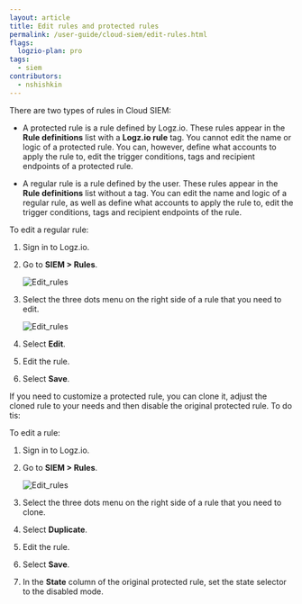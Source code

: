 ```yaml
---
layout: article
title: Edit rules and protected rules
permalink: /user-guide/cloud-siem/edit-rules.html
flags:
  logzio-plan: pro
tags:
  - siem
contributors:
  - nshishkin
---
```


There are two types of rules in Cloud SIEM:

* A protected rule is a rule defined by Logz.io. These rules appear in the **Rule definitions** list with a **Logz.io rule** tag. You cannot edit the name or logic of a protected rule. You can, however, define what accounts to apply the rule to, edit the trigger conditions, tags and recipient endpoints of a protected rule.

* A regular rule is a rule defined by the user. These rules appear in the **Rule definitions** list without a tag. You can edit the name and logic of a regular rule, as well as define what accounts to apply the rule to, edit the trigger conditions, tags and recipient endpoints of the rule.


To edit a regular rule:

1. Sign in to Logz.io.

2. Go to **SIEM > Rules**.

   ![Edit_rules](https://dytvr9ot2sszz.cloudfront.net/logz-docs/siem-quick-start/rule-1.png)

3. Select the three dots menu on the right side of a rule that you need to edit.

   ![Edit_rules](https://dytvr9ot2sszz.cloudfront.net/logz-docs/siem-quick-start/edit_rule.png)


4. Select **Edit**.

5. Edit the rule.

6. Select **Save**.

If you need to customize a protected rule, you can clone it, adjust the cloned rule to your needs and then disable the original protected rule. To do tis:

To edit a rule:

1. Sign in to Logz.io.

2. Go to **SIEM > Rules**.

   ![Edit_rules](https://dytvr9ot2sszz.cloudfront.net/logz-docs/siem-quick-start/rule-1.png)

3. Select the three dots menu on the right side of a rule that you need to clone.

4. Select **Duplicate**.

5. Edit the rule.

6. Select **Save**.

7. In the **State** column of the original protected rule, set the state selector to the disabled mode.

